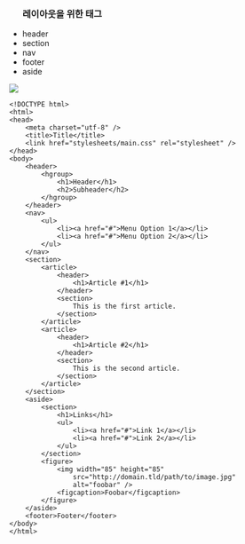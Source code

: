 <ul><h3>레이아웃을 위한 태그</h3>
<li>header</li>
<li>section</li>
<li>nav</li>
<li>footer</li>
<li>aside</li>
</ul>

<img src="https://user-images.githubusercontent.com/45118806/50561354-30919180-0d4d-11e9-9a6f-7a6baf249a3d.jpg"></img>

```
<!DOCTYPE html>
<html>
<head>
    <meta charset="utf-8" />
    <title>Title</title>
    <link href="stylesheets/main.css" rel="stylesheet" />
</head>
<body>
    <header>
        <hgroup>
            <h1>Header</h1>
            <h2>Subheader</h2>
        </hgroup>
    </header>
    <nav>
        <ul>
            <li><a href="#">Menu Option 1</a></li>
            <li><a href="#">Menu Option 2</a></li>
        </ul>
    </nav>
    <section>
        <article>
            <header>
                <h1>Article #1</h1>
            </header>
            <section>
                This is the first article.
            </section>
        </article>
        <article>
            <header>
                <h1>Article #2</h1>
            </header>
            <section>
                This is the second article.
            </section>
        </article>
    </section>
    <aside>
        <section>
            <h1>Links</h1>
            <ul>
                <li><a href="#">Link 1</a></li>
                <li><a href="#">Link 2</a></li>
            </ul>
        </section>
        <figure>
            <img width="85" height="85" 
                src="http://domain.tld/path/to/image.jpg" 
                alt="foobar" />
            <figcaption>Foobar</figcaption>
        </figure>
    </aside>
    <footer>Footer</footer>
</body>
</html>
```
